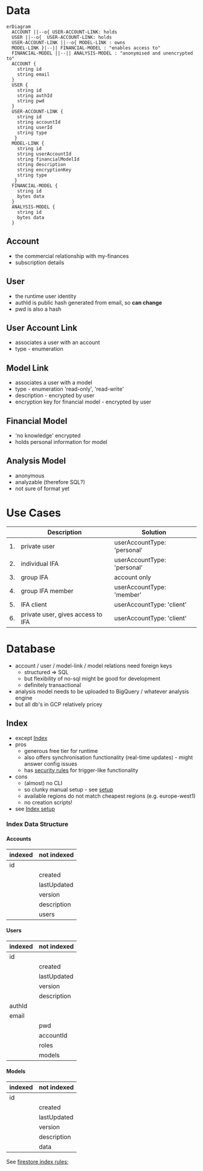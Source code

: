 # Data

```mermaid
erDiagram
  ACCOUNT ||--o{ USER-ACCOUNT-LINK: holds
  USER ||--o{  USER-ACCOUNT-LINK: holds
  USER-ACCOUNT-LINK ||--o{ MODEL-LINK : owns
  MODEL-LINK }|--|| FINANCIAL-MODEL : "enables access to"
  FINANCIAL-MODEL ||--|| ANALYSIS-MODEL : "anonymised and unencrypted to"
  ACCOUNT {
    string id
    string email
  }
  USER {
    string id
    string authId
    string pwd
  }
  USER-ACCOUNT-LINK {
    string id
    string accountId
    string userId
    string type
   }
  MODEL-LINK {
    string id
    string userAccountId
    string financialModelId
    string description
    string encryptionKey
    string type
   }
  FINANCIAL-MODEL {
    string id
    bytes data 
  }
  ANALYSIS-MODEL {
    string id
    bytes data
  }
```

## Account
* the commercial relationship with my-finances
* subscription details

## User
* the runtime user identity
* authId is public hash generated from email, so **can change** 
* pwd is also a hash

## User Account Link
* associates a user with an account
* type - enumeration

## Model Link
* associates a user with a model
* type - enumeration 'read-only', 'read-write'
* description - encrypted by user
* encryption key for financial model - encrypted by user

## Financial Model
* 'no knowledge' encrypted
* holds personal information for model

## Analysis Model
* anonymous
* analyzable (therefore SQL?)
* not sure of format yet

# Use Cases
| | Description | Solution |
| --- | --- | --- |
| 1. | private user | userAccountType: 'personal' |
| 2. | individual IFA | userAccountType: 'personal' |
| 3. | group IFA | account only |
| 4. | group IFA member |  userAccountType: 'member' |
| 5. | IFA client | userAccountType: 'client' |
| 6. | private user, gives access to IFA | userAccountType: 'client' |

# Database
* account / user / model-link / model relations need foreign keys
  * structured => SQL
  * but flexibility of no-sql might be good for development  
  * definitely transactional
* analysis model needs to be uploaded to BigQuery / whatever analysis engine
* but all db's in GCP relatively pricey
  
## Index
* except [Index](https://cloud.google.com/firestore)
* pros  
  * generous free tier for runtime
  * also offers synchronisation functionality (real-time updates) - might answer config issues
  * has [security rules](https://cloud.google.com/firestore/docs/security/get-started) for trigger-like functionality  
* cons
  * (almost) no CLI
  * so clunky manual setup - see [setup](./firebase-setup.md)
  * available regions do not match cheapest regions (e.g. europe-west1)  
  * no creation scripts!
* see [Index setup](./firestore-setup.md)  

### Index Data Structure
#### Accounts
| indexed | not indexed |
| --- | ---
|id | |
| | created |
| | lastUpdated |
| | version |
| | description |
| | users |
#### Users
| indexed | not indexed |
| --- | ---
|id | |
| | created |
| | lastUpdated |
| | version |
| | description |
| authId| |
| email | |
| | pwd|
| | accountId  |
| | roles |
| | models |
#### Models
| indexed | not indexed |
| --- | ---
|id | |
| | created |
| | lastUpdated |
| | version |
| | description |
| | data |

See [firestore index rules](../remote/firestore/firestore.indexes.json);